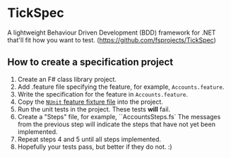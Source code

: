 # TickSpec

A lightweight Behaviour Driven Development (BDD) framework for .NET that'll fit how you want to test. (https://github.com/fsprojects/TickSpec)

## How to create a specification project

1. Create an F# class library project.
2. Add .feature file specifying the feature, for example, ``Accounts.feature``.
2. Write the specification for the feature in ``Accounts.feature``.
3. Copy the [`NUnit` feature fixture file](https://github.com/fsprojects/TickSpec/blob/master/Examples/ByFramework/NUnit/FSharp.NUnit/FeatureFixture.fs) into the project.
4. Run the unit tests in the project. These tests **will** fail.
5. Create a "Steps" file, for example, ``AccountsSteps.fs` The messages from the previous step will indicate the steps that have not yet been implemented.
6. Repeat steps 4 and 5 until all steps implemented.
7. Hopefully your tests pass, but better if they do not. :)
